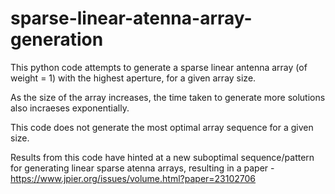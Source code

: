 # sparse-linear-atenna-array-generation
This python code attempts to generate a sparse linear antenna array (of weight = 1) with the highest aperture, for a given array size.

As the size of the array increases, the time taken to generate more solutions also incraeses exponentially. 

This code does not generate the most optimal array sequence for a given size.

Results from this code have hinted at a new suboptimal sequence/pattern for generating linear sparse atenna arrays, resulting in a paper - https://www.jpier.org/issues/volume.html?paper=23102706 
